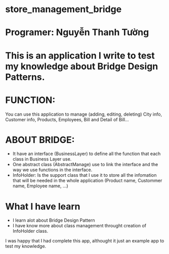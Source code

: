 # store_management_bridge
# Programer: Nguyễn Thanh Tường

# This is an application I write to test my knowledge about Bridge Design Patterns. 
# FUNCTION: 
You can use this application to manage (adding, editing, deleting) City info, Customer info, Products, Employees, Bill and Detail of Bill...
# ABOUT BRIDGE: 
- It have an interface (BusinessLayer) to define all the function that each class in Business Layer use.
- One abstract class (AbstractManage) use to link the interface and the way we use functions in the interface.
- InfoHolder: Is the support class that I use it to store all the infomation that will be needed in the whole application (Product name, Custommer name, Employee name, ...)
# What I have learn
- I learn alot about Bridge Design Pattern
- I have know more about class management throught creation of InfoHolder class.

I was happy that I had complete this app, althought it just an example app to test my knowledge. 
